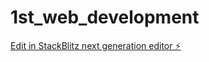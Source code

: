 # 1st_web_development

[Edit in StackBlitz next generation editor ⚡️](https://stackblitz.com/~/github.com/t0moon/1st_web_development)